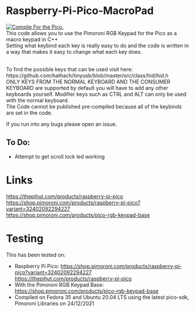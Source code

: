 # Raspberry-Pi-Pico-MacroPad
[![Compile For the Pico.](https://github.com/joshuag1000/Raspberry-Pi-Pico-MacroPad/actions/workflows/main.yml/badge.svg)](https://github.com/joshuag1000/Raspberry-Pi-Pico-MacroPad/actions/workflows/main.yml)<br>
This code allows you to use the Pimoroni RGB Keypad for the Pico as a macro keypad in C++ <br>
Setting what keybind each key is really easy to do and the code is written in a way that makes it easy to change what each key does.<br>

<br>
To find the possible keys that can be used visit here: https://github.com/hathach/tinyusb/blob/master/src/class/hid/hid.h <br>
ONLY KEYS FROM THE NORMAL KEYBOARD AND THE CONSUMER KEYBOARD are supported by default you will have to add any other keyboards yourself. Modifier keys such as CTRL and ALT can only be used with the normal keyboard.<br>
The Code cannot be published pre-compiled because all of the keybinds are set in the code. <br>

If you run into any bugs please open an issue.

## To Do:
 - Attempt to get scroll lock led working

# Links
https://thepihut.com/products/raspberry-pi-pico <br>
https://shop.pimoroni.com/products/raspberry-pi-pico?variant=32402092294227 <br>
https://shop.pimoroni.com/products/pico-rgb-keypad-base <br>

# Testing
This has been tested on: <br>
 - Raspberry Pi Pico: https://shop.pimoroni.com/products/raspberry-pi-pico?variant=32402092294227 https://thepihut.com/products/raspberry-pi-pico
 - With the Pimoroni RGB Keypad Base: https://shop.pimoroni.com/products/pico-rgb-keypad-base 
 - Compiled on Fedora 35 and Ubuntu 20.04 LTS using the latest pico-sdk, Pimoroni Libraries on 24/12/2021
